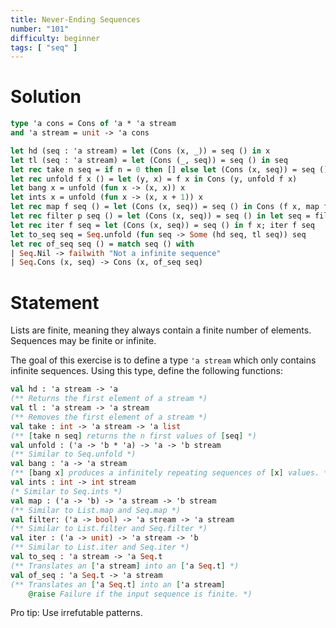 ```yaml
---
title: Never-Ending Sequences
number: "101"
difficulty: beginner
tags: [ "seq" ]
---
```


# Solution

```ocaml
type 'a cons = Cons of 'a * 'a stream
and 'a stream = unit -> 'a cons

let hd (seq : 'a stream) = let (Cons (x, _)) = seq () in x
let tl (seq : 'a stream) = let (Cons (_, seq)) = seq () in seq
let rec take n seq = if n = 0 then [] else let (Cons (x, seq)) = seq () in x :: take (n - 1) seq
let rec unfold f x () = let (y, x) = f x in Cons (y, unfold f x)
let bang x = unfold (fun x -> (x, x)) x
let ints x = unfold (fun x -> (x, x + 1)) x
let rec map f seq () = let (Cons (x, seq)) = seq () in Cons (f x, map f seq)
let rec filter p seq () = let (Cons (x, seq)) = seq () in let seq = filter p seq in if p x then Cons (x, seq) else seq ()
let rec iter f seq = let (Cons (x, seq)) = seq () in f x; iter f seq
let to_seq seq = Seq.unfold (fun seq -> Some (hd seq, tl seq)) seq
let rec of_seq seq () = match seq () with
| Seq.Nil -> failwith "Not a infinite sequence"
| Seq.Cons (x, seq) -> Cons (x, of_seq seq)
```

# Statement

Lists are finite, meaning they always contain a finite number of elements. Sequences may
be finite or infinite.

The goal of this exercise is to define a type `'a stream` which only contains
infinite sequences. Using this type, define the following functions:
```ocaml
val hd : 'a stream -> 'a
(** Returns the first element of a stream *)
val tl : 'a stream -> 'a stream
(** Removes the first element of a stream *)
val take : int -> 'a stream -> 'a list
(** [take n seq] returns the n first values of [seq] *)
val unfold : ('a -> 'b * 'a) -> 'a -> 'b stream
(** Similar to Seq.unfold *)
val bang : 'a -> 'a stream
(** [bang x] produces a infinitely repeating sequences of [x] values. *)
val ints : int -> int stream
(* Similar to Seq.ints *)
val map : ('a -> 'b) -> 'a stream -> 'b stream
(** Similar to List.map and Seq.map *)
val filter: ('a -> bool) -> 'a stream -> 'a stream
(** Similar to List.filter and Seq.filter *)
val iter : ('a -> unit) -> 'a stream -> 'b
(** Similar to List.iter and Seq.iter *)
val to_seq : 'a stream -> 'a Seq.t
(** Translates an ['a stream] into an ['a Seq.t] *)
val of_seq : 'a Seq.t -> 'a stream
(** Translates an ['a Seq.t] into an ['a stream]
    @raise Failure if the input sequence is finite. *)
```
Pro tip: Use irrefutable patterns.